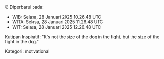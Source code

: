 ⏰ Diperbarui pada:
- WIB: Selasa, 28 Januari 2025 10.26.48 UTC
- WITA: Selasa, 28 Januari 2025 11.26.48 UTC
- WIT: Selasa, 28 Januari 2025 12.26.48 UTC

Kutipan Inspiratif:
"It's not the size of the dog in the fight, but the size of the fight in the dog."


Kategori: motivational

